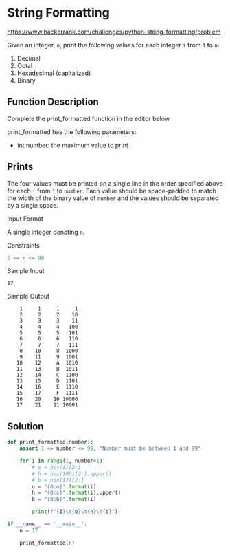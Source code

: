 # String Formatting

https://www.hackerrank.com/challenges/python-string-formatting/problem

Given an integer, `n`, print the following values for each integer `i` from `1` to `n`:

1. Decimal
2. Octal
3. Hexadecimal (capitalized)
4. Binary

## Function Description

Complete the print_formatted function in the editor below.

print_formatted has the following parameters:

* int number: the maximum value to print

## Prints

The four values must be printed on a single line in the order specified above for each `i` from `1` to `number`. Each value should be space-padded to match the width of the binary value of `number` and the values should be separated by a single space.

Input Format

A single integer denoting `n`.

Constraints

```py
1 <= n <= 99
```

Sample Input

```
17
```

Sample Output

```
    1     1     1     1
    2     2     2    10
    3     3     3    11
    4     4     4   100
    5     5     5   101
    6     6     6   110
    7     7     7   111
    8    10     8  1000
    9    11     9  1001
   10    12     A  1010
   11    13     B  1011
   12    14     C  1100
   13    15     D  1101
   14    16     E  1110
   15    17     F  1111
   16    20    10 10000
   17    21    11 10001
```

## Solution

```py
def print_formatted(number):
    assert 1 <= number <= 99, "Number must be between 1 and 99"

    for i in range(1, number+1):
        # o = oct(i)[2:]
        # h = hex(100)[2:].upper()
        # b = bin(17)[2:]
        o = "{0:o}".format(i)
        h = "{0:x}".format(i).upper()
        b = "{0:b}".format(i)

        print(f"{i}\t{o}\t{h}\t{b}")

if __name__ == '__main__':
    n = 17

    print_formatted(n)
```